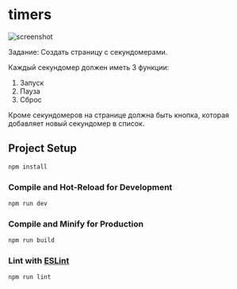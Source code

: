 # timers

![screenshot](./src/assets/img-2023-03-25-00-33-18)

Задание:
Создать страницу с секундомерами. 

Каждый секундомер должен иметь 3 функции:
1. Запуск
2. Пауза
3. Сброс

Кроме секундомеров на странице должна быть кнопка, которая добавляет новый секундомер в список.

## Project Setup

```sh
npm install
```

### Compile and Hot-Reload for Development

```sh
npm run dev
```

### Compile and Minify for Production

```sh
npm run build
```

### Lint with [ESLint](https://eslint.org/)

```sh
npm run lint
```
